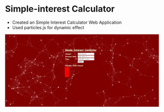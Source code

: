 # Simple-interest Calculator
* Created an Simple Interest Calculator Web Application
* Used particles.js for dynamic effect

![](particles.JPG)
